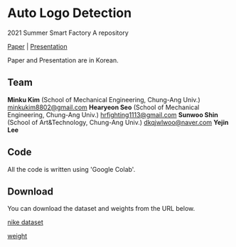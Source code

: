 # Auto Logo Detection
2021 Summer Smart Factory A repository

[Paper](https://drive.google.com/file/d/1aw1VnPOGthQUWqi9VcpJqfNs_-ZGd2i2/view?usp=sharing) | [Presentation](https://www.youtube.com/watch?v=spsEE3XdDmI)

Paper and Presentation are in Korean.

## Team

**Minku Kim** (School of Mechanical Engineering, Chung-Ang Univ.)
minkukim8802@gmail.com
**Hearyeon Seo** (School of Mechanical Engineering, Chung-Ang Univ.)
hrfighting1113@gmail.com
**Sunwoo Shin** (School of Art&Technology, Chung-Ang Univ.)
dkqjwlwoo@naver.com
**Yejin Lee**

## Code
All the code is written using 'Google Colab'.

## Download

You can download the dataset and weights from the URL below.

[nike dataset](https://drive.google.com/file/d/1fALbbxE9ahd_04zfzHDkX_IJAYJWJgVb/view?usp=sharing)

[weight](https://drive.google.com/file/d/1c8Ek69B6JGhua5cNDyHShpWra4CXtA41/view?usp=sharing)

